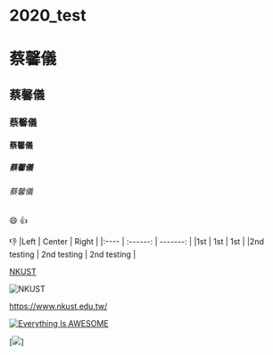 # 2020_test

# 蔡馨儀
## 蔡馨儀
### 蔡馨儀
#### 蔡馨儀
##### 蔡馨儀
###### 蔡馨儀

:smile:
:+1:

:-1:
|Left | Center | Right |
|:---- | :------: | -------: |
|1st | 1st | 1st |
|2nd testing | 2nd testing | 2nd testing |

[NKUST](https://www.nkust.edu.tw/)

![NKUST](NKUST.png"NKUST")

<https://www.nkust.edu.tw/>

[![Everything Is AWESOME](https://img.youtube.com/vi/StTqXEQ2l-Y/0.jpg)](https://www.youtube.com/watch?v=StTqXEQ2l-Y "Everything Is AWESOME")

[![](https://img.youtube.com/vi/sSm2dRarhPo/0.jpg)]
